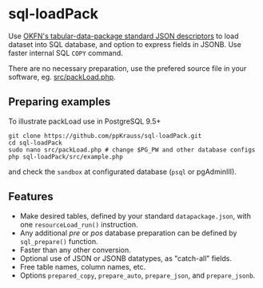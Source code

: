 # sql-loadPack
Use [OKFN's tabular-data-package standard JSON descriptors](http://data.okfn.org/doc/tabular-data-package) to load dataset into SQL database, and option to express fields in JSONB. Use faster internal SQL `COPY` command.

There are no necessary preparation, use the prefered source file in your software, eg. [src/packLoad.php](src/packLoad.php).

## Preparing examples
To illustrate packLoad use in PostgreSQL 9.5+

```
git clone https://github.com/ppKrauss/sql-loadPack.git
cd sql-loadPack
sudo nano src/packLoad.php # change $PG_PW and other database configs
php sql-loadPack/src/example.php
```

and check the `sandbox` at configurated database (`psql`  or pgAdminIII). 

## Features

* Make desired tables, defined by your standard `datapackage.json`, with one `resourceLoad_run()` instruction. 
* Any additional *pre* or *pos* database preparation can be defined by `sql_prepare()` function.
* Faster than any other conversion. 
* Optional use of JSON or JSONB datatypes, as "catch-all" fields.
* Free table names, column names, etc.
* Options `prepared_copy`, `prepare_auto`, `prepare_json`, and `prepare_jsonb`.
